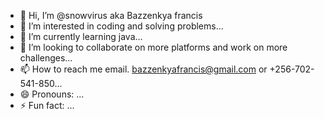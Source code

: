 - 👋 Hi, I’m @snowvirus aka Bazzenkya francis
- 👀 I’m interested in coding and solving problems...
- 🌱 I’m currently learning java...
- 💞️ I’m looking to collaborate on more platforms and work on more challenges...
- 📫 How to reach me email. bazzenkyafrancis@gmail.com or +256-702-541-850...
- 😄 Pronouns: ...
- ⚡ Fun fact: ...

<!---
snowvirus/snowvirus is a ✨ special ✨ repository because its `README.md` (this file) appears on your GitHub profile.
You can click the Preview link to take a look at your changes.
--->
